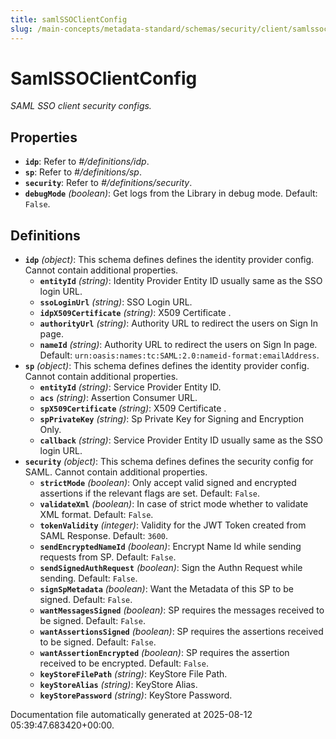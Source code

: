 ```yaml
---
title: samlSSOClientConfig
slug: /main-concepts/metadata-standard/schemas/security/client/samlssoclientconfig
---
```


# SamlSSOClientConfig

*SAML SSO client security configs.*

## Properties

- **`idp`**: Refer to *#/definitions/idp*.
- **`sp`**: Refer to *#/definitions/sp*.
- **`security`**: Refer to *#/definitions/security*.
- **`debugMode`** *(boolean)*: Get logs from the Library in debug mode. Default: `False`.
## Definitions

- **`idp`** *(object)*: This schema defines defines the identity provider config. Cannot contain additional properties.
  - **`entityId`** *(string)*: Identity Provider Entity ID usually same as the SSO login URL.
  - **`ssoLoginUrl`** *(string)*: SSO Login URL.
  - **`idpX509Certificate`** *(string)*: X509 Certificate .
  - **`authorityUrl`** *(string)*: Authority URL to redirect the users on Sign In page.
  - **`nameId`** *(string)*: Authority URL to redirect the users on Sign In page. Default: `urn:oasis:names:tc:SAML:2.0:nameid-format:emailAddress`.
- **`sp`** *(object)*: This schema defines defines the identity provider config. Cannot contain additional properties.
  - **`entityId`** *(string)*: Service Provider Entity ID.
  - **`acs`** *(string)*: Assertion Consumer URL.
  - **`spX509Certificate`** *(string)*: X509 Certificate .
  - **`spPrivateKey`** *(string)*: Sp Private Key for Signing and Encryption Only.
  - **`callback`** *(string)*: Service Provider Entity ID usually same as the SSO login URL.
- **`security`** *(object)*: This schema defines defines the security config for SAML. Cannot contain additional properties.
  - **`strictMode`** *(boolean)*: Only accept valid signed and encrypted assertions if the relevant flags are set. Default: `False`.
  - **`validateXml`** *(boolean)*: In case of strict mode whether to validate XML format. Default: `False`.
  - **`tokenValidity`** *(integer)*: Validity for the JWT Token created from SAML Response. Default: `3600`.
  - **`sendEncryptedNameId`** *(boolean)*: Encrypt Name Id while sending requests from SP. Default: `False`.
  - **`sendSignedAuthRequest`** *(boolean)*: Sign the Authn Request while sending. Default: `False`.
  - **`signSpMetadata`** *(boolean)*: Want the Metadata of this SP to be signed. Default: `False`.
  - **`wantMessagesSigned`** *(boolean)*: SP requires the messages received to be signed. Default: `False`.
  - **`wantAssertionsSigned`** *(boolean)*: SP requires the assertions received to be signed. Default: `False`.
  - **`wantAssertionEncrypted`** *(boolean)*: SP requires the assertion received to be encrypted. Default: `False`.
  - **`keyStoreFilePath`** *(string)*: KeyStore File Path.
  - **`keyStoreAlias`** *(string)*: KeyStore Alias.
  - **`keyStorePassword`** *(string)*: KeyStore Password.


Documentation file automatically generated at 2025-08-12 05:39:47.683420+00:00.

